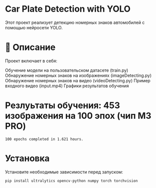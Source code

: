# Car Plate Detection with YOLO

Этот проект реализует детекцию номерных знаков автомобилей с помощью нейросети YOLO.

# 📌 Описание

Проект включает в себя:

Обучение модели на пользовательском датасете (train.py)
Обнаружение номерных знаков на изображениях (imageDetecting.py)
Обнаружение номерных знаков на видео (videoDetecting.py)
Пример входного видео (input.mp4)
Графики результатов обучения

# Резлуьтаты обучения: 453 изображения на 100 эпох (чип M3 PRO)

```
100 epochs completed in 1.621 hours.
```

# Установка

Установите необходимые зависимости перед запуском:

```
pip install ultralytics opencv-python numpy torch torchvision
```
